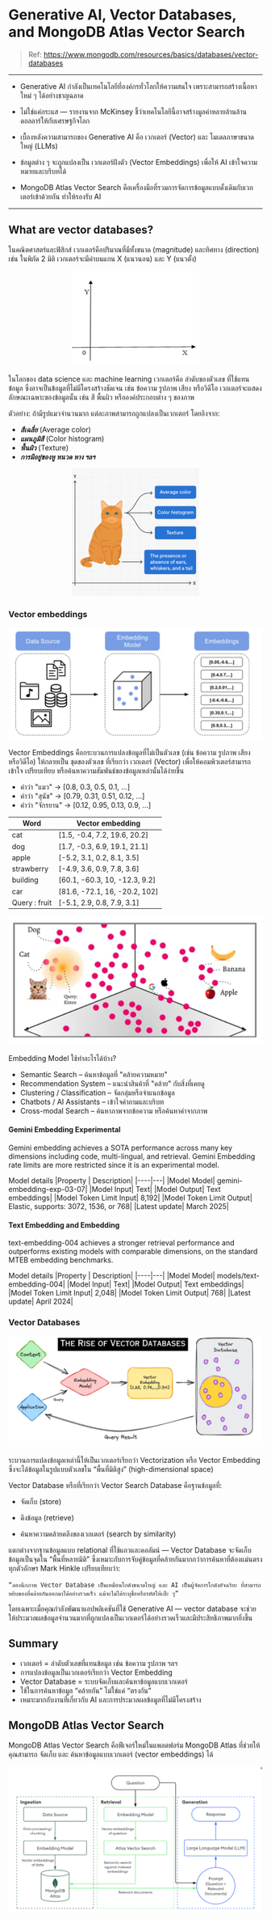 # Generative AI, Vector Databases, and MongoDB Atlas Vector Search

> Ref: https://www.mongodb.com/resources/basics/databases/vector-databases
---

- Generative AI กำลังเป็นเทคโนโลยีที่องค์กรทั่วโลกให้ความสนใจ เพราะสามารถสร้างเนื้อหาใหม่ ๆ ได้อย่างชาญฉลาด

- ไม่ใช่แค่กระแส — รายงานจาก McKinsey ชี้ว่าเทคโนโลยีนี้อาจสร้างมูลค่าหลายล้านล้านดอลลาร์ให้กับเศรษฐกิจโลก

- เบื้องหลังความสามารถของ Generative AI คือ เวกเตอร์ (Vector) และ โมเดลภาษาขนาดใหญ่ (LLMs)

- ข้อมูลต่าง ๆ จะถูกแปลงเป็น เวกเตอร์ฝังตัว (Vector Embeddings) เพื่อให้ AI เข้าใจความหมายและบริบทได้

- MongoDB Atlas Vector Search คือเครื่องมือที่รวมการจัดการข้อมูลแบบดั้งเดิมกับเวกเตอร์เข้าด้วยกัน ทำให้รองรับ AI

--- 
## What are vector databases?

ในคณิตศาสตร์และฟิสิกส์ เวกเตอร์คือปริมาณที่มีทั้งขนาด (magnitude) และทิศทาง (direction) เช่น ในพิกัด 2 มิติ เวกเตอร์จะมีค่าบนแกน X (แนวนอน) และ Y (แนวตั้ง)

<p align="center" >
    <img  width="50%" src="/assets/vector_database/1.jpg
    "> 
</p>

ในโลกของ data science และ machine learning เวกเตอร์คือ ลำดับของตัวเลข ที่ใช้แทนข้อมูล ซึ่งอาจเป็นข้อมูลที่ไม่มีโครงสร้างชัดเจน เช่น ข้อความ รูปภาพ เสียง หรือวิดีโอ เวกเตอร์จะแสดงลักษณะเฉพาะของข้อมูลนั้น เช่น สี พื้นผิว หรือองค์ประกอบต่าง ๆ ของภาพ

ตัวอย่าง: ถ้ามีรูปแมวจำนวนมาก แต่ละภาพสามารถถูกแปลงเป็นเวกเตอร์ โดยอิงจาก:
- ***สีเฉลี่ย*** (Average color)
- ***แผนภูมิสี*** (Color histogram)
- ***พื้นผิว*** (Texture)
- ***การมีอยู่ของหู หนวด หาง ฯลฯ***

<p align="center" >
    <img  width="50%" src="/assets/vector_database/2.png
    "> 
</p>

### Vector embeddings
<p align="center" >
    <img  width="100%" src="/assets/vector_database/3.png
    "> 
</p>

Vector Embeddings คือกระบวนการแปลงข้อมูลที่ไม่เป็นตัวเลข (เช่น ข้อความ รูปภาพ เสียง หรือวิดีโอ) ให้กลายเป็น ชุดของตัวเลข ที่เรียกว่า เวกเตอร์ (Vector) เพื่อให้คอมพิวเตอร์สามารถเข้าใจ เปรียบเทียบ หรือค้นหาความสัมพันธ์ของข้อมูลเหล่านั้นได้ง่ายขึ้น

- คำว่า "แมว" → [0.8, 0.3, 0.5, 0.1, ...]
- คำว่า "สุนัข" → [0.79, 0.31, 0.51, 0.12, ...]
- คำว่า "จักรยาน" → [0.12, 0.95, 0.13, 0.9, ...]



|   Word            |	Vector embedding |
|---|---|
|   cat             |	[1.5, -0.4, 7.2, 19.6, 20.2]
|   dog             |	[1.7, -0.3, 6.9, 19.1, 21.1]
|   apple           |	[-5.2, 3.1, 0.2, 8.1, 3.5]
|   strawberry      |	[-4.9, 3.6, 0.9, 7.8, 3.6]
|   building        |	[60.1, -60.3, 10, -12.3, 9.2]
|   car             | 	[81.6, -72.1, 16, -20.2, 102]
|   Query : fruit   |	[-5.1, 2.9, 0.8, 7.9, 3.1]

<p align="center" >
    <img  width="100%" src="/assets/vector_database/5.png
    "> 
</p>


Embedding Model ใช้ทำอะไรได้บ้าง?
- Semantic Search – ค้นหาข้อมูลที่ "คล้ายความหมาย"
- Recommendation System – แนะนำสินค้าที่ "คล้าย" กับสิ่งที่เคยดู
- Clustering / Classification – จัดกลุ่มหรือจำแนกข้อมูล
- Chatbots / AI Assistants – เข้าใจคำถามและบริบท
- Cross-modal Search – ค้นหาภาพจากข้อความ หรือค้นหาคำจากภาพ

#### Gemini Embedding Experimental
Gemini embedding achieves a SOTA performance across many key dimensions including code, multi-lingual, and retrieval. Gemini Embedding rate limits are more restricted since it is an experimental model.

Model details
|Property |	Description|
|----|---|
|Model Model|	gemini-embedding-exp-03-07|
|Model Input|	Text|
|Model Output|	Text embeddings|
|Model Token Limit Input|	8,192|
|Model Token Limit Output|	Elastic, supports: 3072, 1536, or 768|
|Latest update|	March 2025|

#### Text Embedding and Embedding

text-embedding-004 achieves a stronger retrieval performance and outperforms existing models with comparable dimensions, on the standard MTEB embedding benchmarks.

Model details
|Property |	Description|
|----|---|
|Model Model|	models/text-embedding-004|
|Model Input|	Text|
|Model Output|	Text embeddings|
|Model Token Limit Input|	2,048|
|Model Token Limit Output|	768|
|Latest update|	April 2024|

### Vector Databases
<p align="center" >
    <img  width="100%" src="/assets/vector_database/4.png
    "> 
</p>

ระบวนการแปลงข้อมูลเหล่านี้ให้เป็นเวกเตอร์เรียกว่า Vectorization หรือ Vector Embedding ซึ่งจะได้ข้อมูลในรูปแบบตัวเลขใน “พื้นที่มิติสูง” (high-dimensional space)

Vector Database หรือที่เรียกว่า Vector Search Database คือฐานข้อมูลที่:

- จัดเก็บ (store)

- ดึงข้อมูล (retrieve)

- ค้นหาความคล้ายคลึงของเวกเตอร์ (search by similarity)

แตกต่างจากฐานข้อมูลแบบ relational ที่ใช้แถวและคอลัมน์ — Vector Database จะจัดเก็บข้อมูลเป็นจุดใน “พื้นที่หลายมิติ” ซึ่งเหมาะกับการจับคู่ข้อมูลที่คล้ายกันมากกว่าการค้นหาที่ต้องแม่นตรงทุกตัวอักษร
Mark Hinkle เปรียบเทียบว่า:

`“ลองนึกภาพ Vector Database เป็นเหมือนโกดังขนาดใหญ่ และ AI เป็นผู้จัดการโกดังอัจฉริยะ ที่สามารถหยิบของที่คล้ายกันออกมาได้อย่างรวดเร็ว แม้จะไม่ได้ระบุชื่อหรือรหัสให้เป๊ะ ๆ”`

โดยเฉพาะเมื่อคุณกำลังพัฒนาแอปพลิเคชันที่ใช้ Generative AI — vector database จะช่วยให้ประมวลผลข้อมูลจำนวนมากที่ถูกแปลงเป็นเวกเตอร์ได้อย่างรวดเร็วและมีประสิทธิภาพมากยิ่งขึ้น

## Summary
- เวกเตอร์ = ลำดับตัวเลขที่แทนข้อมูล เช่น ข้อความ รูปภาพ ฯลฯ
- การแปลงข้อมูลเป็นเวกเตอร์เรียกว่า Vector Embedding
- Vector Database = ระบบจัดเก็บและค้นหาข้อมูลแบบเวกเตอร์
- ใช้ในการค้นหาข้อมูล “คล้ายกัน” ไม่ใช่แค่ “ตรงกัน”
- เหมาะมากกับงานที่เกี่ยวกับ AI และการประมวลผลข้อมูลที่ไม่มีโครงสร้าง


## MongoDB Atlas Vector Search
MongoDB Atlas Vector Search คือฟีเจอร์ใหม่ในแพลตฟอร์ม MongoDB Atlas ที่ช่วยให้คุณสามารถ จัดเก็บ และ ค้นหาข้อมูลแบบเวกเตอร์ (vector embeddings) ได้
<p align="center" >
    <img  width="100%" src="/assets/vector_database/6.png
    "> 
</p>